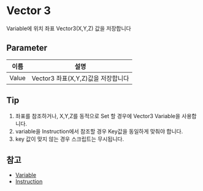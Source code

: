 # Vector 3

Variable에 위치 좌표 Vector3(X,Y,Z) 값을 저장합니다

## Parameter

| **이름**               | **설명**                    |
|----------------------|---------------------------|
| Value                | Vector3 좌표(X,Y,Z)값을 저장합니다 |


## Tip
1. 좌표를 참조하거나, X,Y,Z를 동적으로 Set 할 경우에 Vector3 Variable을 사용합니다.  
2. variable을 Instruction에서 참조할 경우 Key값을 동일하게 맞춰야 합니다.
3. key 값이 맞지 않는 경우 스크립트는 무시됩니다.


## 참고
- [Variable](Variable.md)
- [Instruction](Instruction.md)